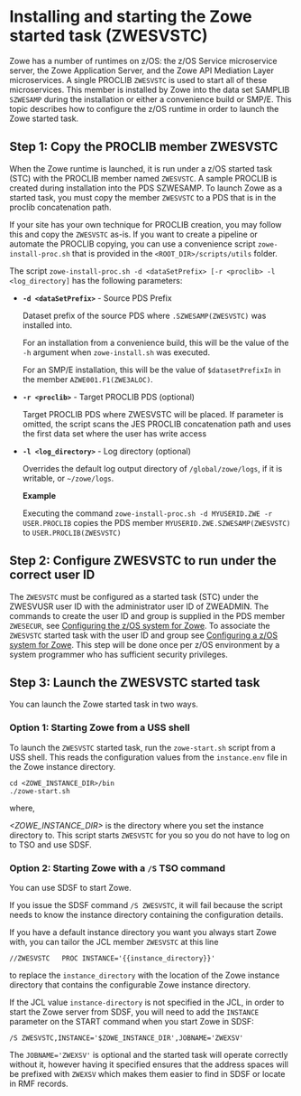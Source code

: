 # Installing and starting the Zowe started task (ZWESVSTC)

Zowe has a number of runtimes on z/OS: the z/OS Service microservice server, the Zowe Application Server, and the Zowe API Mediation Layer microservices. A single PROCLIB `ZWESVSTC` is used to start all of these microservices.  This member is installed by Zowe into the data set SAMPLIB `SZWESAMP` during the installation or either a convenience build or SMP/E.  This topic describes how to configure the z/OS runtime in order to launch the Zowe started task.

## Step 1: Copy the PROCLIB member ZWESVSTC

When the Zowe runtime is launched, it is run under a z/OS started task (STC) with the PROCLIB member named `ZWESVSTC`. A sample PROCLIB is created during installation into the PDS SZWESAMP. To launch Zowe as a started task, you must copy the member `ZWESVSTC` to a PDS that is in the proclib concatenation path. 

If your site has your own technique for PROCLIB creation, you may follow this and copy the `ZWESVSTC` as-is.  If you want to create a pipeline or automate the PROCLIB copying, you can use a convenience script `zowe-install-proc.sh` that is provided in the `<ROOT_DIR>/scripts/utils` folder. 

The script `zowe-install-proc.sh -d <dataSetPrefix> [-r <proclib> -l <log_directory]` has the following parameters:

- **`-d <dataSetPrefix>`** - Source PDS Prefix

   Dataset prefix of the source PDS where `.SZWESAMP(ZWESVSTC)` was installed into.  

   For an installation from a convenience build, this will be the value of the `-h` argument when `zowe-install.sh` was executed.

   For an SMP/E installation, this will be the value of `$datasetPrefixIn` in the member `AZWE001.F1(ZWE3ALOC)`.

- **`-r <proclib>`** - Target PROCLIB PDS (optional)
   
   Target PROCLIB PDS where ZWESVSTC will be placed. If parameter is omitted, the script scans the JES PROCLIB concatenation path and uses the first data set where the user has write access

- **`-l <log_directory>`** - Log directory (optional)

   Overrides the default log output directory of `/global/zowe/logs`, if it is writable, or `~/zowe/logs`.
   
   **Example**

   Executing the command `zowe-install-proc.sh -d MYUSERID.ZWE -r USER.PROCLIB` copies the PDS member `MYUSERID.ZWE.SZWESAMP(ZWESVSTC)` to `USER.PROCLIB(ZWESVSTC)`

## Step 2: Configure ZWESVSTC to run under the correct user ID

The `ZWESVSTC` must be configured as a started task (STC) under the ZWESVUSR user ID with the administrator user ID of ZWEADMIN.  The commands to create the user ID and group is supplied in the PDS member `ZWESECUR`, see [Configuring the z/OS system for Zowe](configure-zos-system.md).  To associate the `ZWESVSTC` started task with the user ID and group see [Configuring a z/OS system for Zowe](configure-zos-system.md).  This step will be done once per z/OS environment by a system programmer who has sufficient security privileges. 

## Step 3: Launch the ZWESVSTC started task

You can launch the Zowe started task in two ways.  

### Option 1: Starting Zowe from a USS shell

To launch the `ZWESVSTC` started task, run the `zowe-start.sh` script from a USS shell.  This reads the configuration values from the `instance.env` file in the Zowe instance directory.

```
cd <ZOWE_INSTANCE_DIR>/bin
./zowe-start.sh
```
where,

_<ZOWE_INSTANCE_DIR>_ is the directory where you set the instance directory to. This script starts `ZWESVSTC` for you so you do not have to log on to TSO and use SDSF.

### Option 2: Starting Zowe with a `/S` TSO command

You can use SDSF to start Zowe. 

If you issue the SDSF command `/S ZWESVSTC`, it will fail because the script needs to know the instance directory containing the configuration details.  

If you have a default instance directory you want you always start Zowe with, you can tailor the JCL member `ZWESVSTC` at this line

```
//ZWESVSTC   PROC INSTANCE='{{instance_directory}}'
```

to replace the `instance_directory` with the location of the Zowe instance directory that contains the configurable Zowe instance directory. 

If the JCL value `instance-directory` is not specified in the JCL, in order to start the Zowe server from SDSF, you will need to add the `INSTANCE` parameter on the START command when you start Zowe in SDSF:

```
/S ZWESVSTC,INSTANCE='$ZOWE_INSTANCE_DIR',JOBNAME='ZWEXSV'
```

The `JOBNAME='ZWEXSV'` is optional and the started task will operate correctly without it, however having it specified ensures that the address spaces will be prefixed with `ZWEXSV` which makes them easier to find in SDSF or locate in RMF records.